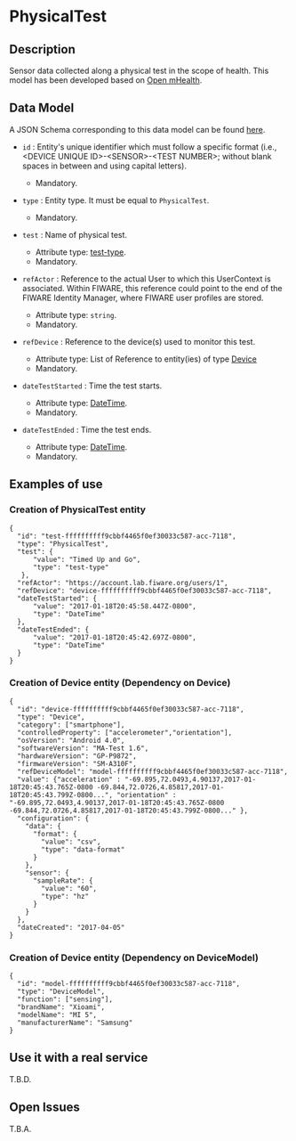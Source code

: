 # PhysicalTest

## Description

Sensor data collected along a physical test in the scope of health. This model has been developed based on [Open mHealth](http://www.openmhealth.org/). 

## Data Model

A JSON Schema corresponding to this data model can be found [here](https://github.com/netzahdzc/oHealth-Context/blob/master/schemas/PhysicalTest/physical-test-1.x.json).

+ `id` : Entity's unique identifier which must follow a specific format (i.e., \<DEVICE UNIQUE ID\>-\<SENSOR\>-\<TEST NUMBER\>; without blank spaces in between and using capital letters).
   + Mandatory.

+ `type` : Entity type. It must be equal to `PhysicalTest`.
   + Mandatory.

+ `test` : Name of physical test.
   + Attribute type: [test-type](https://github.com/netzahdzc/oHealth-Context/blob/master/schemas/dataType/test-type-1.x.json).
   + Mandatory.

+ `refActor` : Reference to the actual User to which this UserContext is associated. Within FIWARE, this reference could point to the end of the FIWARE Identity Manager, where FIWARE user profiles are stored.
   + Attribute type: `string`.
   + Mandatory.

+ `refDevice` : Reference to the device(s) used to monitor this test.
   + Attribute type: List of Reference to entity(ies) of type [Device](https://github.com/smartsdk/dataModels/blob/master/Device/Device/doc/spec.md)
   + Mandatory.

+ `dateTestStarted` : Time the test starts.
   + Attribute type: [DateTime](https://schema.org/DateTime).
   + Mandatory.

+ `dateTestEnded` : Time the test ends.
   + Attribute type: [DateTime](https://schema.org/DateTime).
   + Mandatory.


    
## Examples of use
### Creation of PhysicalTest entity

```
{  
  "id": "test-ffffffffff9cbbf4465f0ef30033c587-acc-7118",
  "type": "PhysicalTest",
  "test": {  
      "value": "Timed Up and Go",
      "type": "test-type"
   },
  "refActor": "https://account.lab.fiware.org/users/1",
  "refDevice": "device-ffffffffff9cbbf4465f0ef30033c587-acc-7118",
  "dateTestStarted": {
      "value": "2017-01-18T20:45:58.447Z-0800",
      "type": "DateTime"
  },
  "dateTestEnded": {
      "value": "2017-01-18T20:45:42.697Z-0800",
      "type": "DateTime"
  }
}
```

### Creation of Device entity (Dependency on Device)
```
{
  "id": "device-ffffffffff9cbbf4465f0ef30033c587-acc-7118",
  "type": "Device",
  "category": ["smartphone"],
  "controlledProperty": ["accelerometer","orientation"],
  "osVersion": "Android 4.0",
  "softwareVersion": "MA-Test 1.6",
  "hardwareVersion": "GP-P9872",
  "firmwareVersion": "SM-A310F",
  "refDeviceModel": "model-ffffffffff9cbbf4465f0ef30033c587-acc-7118",
  "value": {"acceleration" : "-69.895,72.0493,4.90137,2017-01-18T20:45:43.765Z-0800 -69.844,72.0726,4.85817,2017-01-18T20:45:43.799Z-0800...", "orientation" : "-69.895,72.0493,4.90137,2017-01-18T20:45:43.765Z-0800 -69.844,72.0726,4.85817,2017-01-18T20:45:43.799Z-0800..." },
  "configuration": {
    "data": {  
      "format": {
        "value": "csv",
        "type": "data-format"
      }
    },
    "sensor": {  
      "sampleRate": {
        "value": "60",
        "type": "hz"
      }
    }
  },
  "dateCreated": "2017-04-05"
}
```

### Creation of Device entity (Dependency on DeviceModel)
```
{
  "id": "model-ffffffffff9cbbf4465f0ef30033c587-acc-7118",
  "type": "DeviceModel",
  "function": ["sensing"],
  "brandName": "Xioami",
  "modelName": "MI 5",
  "manufacturerName": "Samsung"
}
```

## Use it with a real service

T.B.D.

## Open Issues

T.B.A.
